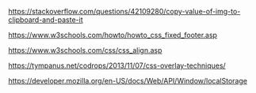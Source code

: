 <!-- With the following help from stack overflow, I was able to create a function to copy a gif's url so it could be pasted elsewhere (like in a messaging system) -->

https://stackoverflow.com/questions/42109280/copy-value-of-img-to-clipboard-and-paste-it


<!-- Info to help with the sticky search bar at bottom of page -->
https://www.w3schools.com/howto/howto_css_fixed_footer.asp

<!-- Helped with centering images -->
https://www.w3schools.com/css/css_align.asp

<!-- Helped with getting the modal to overlay over added elements -->
https://tympanus.net/codrops/2013/11/07/css-overlay-techniques/

<!-- Helped with understanding local storage -->
https://developer.mozilla.org/en-US/docs/Web/API/Window/localStorage
